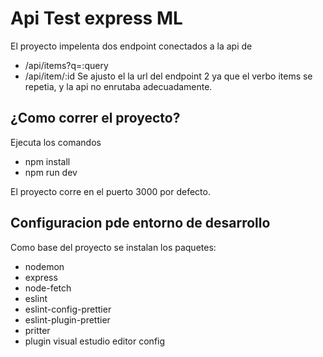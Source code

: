 # Api Test express ML
El proyecto impelenta dos endpoint conectados a la api de 
- /api/items?q=​:query
- /api/item/:id
Se ajusto el la url del endpoint 2 ya que el verbo items se repetia,
y la api no enrutaba adecuadamente.

## ¿Como correr el proyecto?
Ejecuta los comandos
- npm install
- npm run dev

El proyecto corre en el puerto 3000 por defecto.

## Configuracion pde entorno de desarrollo
Como base del proyecto se instalan los paquetes:  
- nodemon 
- express
- node-fetch
- eslint 
- eslint-config-prettier 
- eslint-plugin-prettier 
- pritter
- plugin visual estudio editor config
